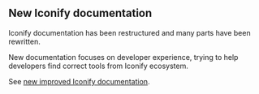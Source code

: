 ## New Iconify documentation

Iconify documentation has been restructured and many parts have been rewritten.

New documentation focuses on developer experience, trying to help developers find correct tools from Iconify ecosystem.

See [new improved Iconify documentation](/docs/).
